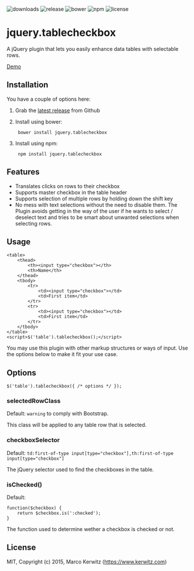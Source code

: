 ![downloads](https://img.shields.io/npm/dm/jquery.tablecheckbox.svg)
![release](https://img.shields.io/github/release/kerwitz/jquery.tablecheckbox.svg)
![bower](https://img.shields.io/bower/v/jquery.tablecheckbox.svg)
![npm](https://img.shields.io/npm/v/jquery.tablecheckbox.svg)
![license](https://img.shields.io/github/license/kerwitz/jquery.tablecheckbox.svg)

# jquery.tablecheckbox
A jQuery plugin that lets you easily enhance data tables with selectable rows.

[Demo](http://kerwitz.github.io/jquery.tablecheckbox)

## Installation
You have a couple of options here:

  1. Grab the [latest release](https://github.com/kerwitz/jquery.tablecheckbox/releases/latest) from Github
  2. Install using bower:

          bower install jquery.tablecheckbox
  3. Install using npm:

          npm install jquery.tablecheckbox

## Features

- Translates clicks on rows to their checkbox
- Supports master checkbox in the table header
- Supports selection of multiple rows by holding down the shift key
- No mess with text selections without the need to disable them.
  The Plugin avoids getting in the way of the user if he wants to select / deselect text and tries to be smart about unwanted selections when selecting rows.

## Usage

    <table>
        <thead>
            <th><input type="checkbox"></th>
            <th>Name</th>
        </thead>
        <tbody>
            <tr>
                <td><input type="checkbox"></td>  
                <td>First item</td>
            </tr>
            <tr>
                <td><input type="checkbox"></td>  
                <td>First item</td>
            </tr>
        </tbody>
    </table>
    <script>$('table').tablecheckbox();</script>

You may use this plugin with other markup structures or ways of input.
Use the options below to make it fit your use case.



## Options

    $('table').tablecheckbox({ /* options */ });

### selectedRowClass

Default: `warning` to comply with Bootstrap.

This class will be applied to any table row that is selected.

### checkboxSelector

Default: `td:first-of-type input[type="checkbox"],th:first-of-type input[type="checkbox"]`

The jQuery selector used to find the checkboxes in the table.

### isChecked()

Default:

    function($checkbox) {
        return $checkbox.is(':checked');
    }

The function used to determine wether a checkbox is checked or not.

## License
MIT, Copyright (c) 2015, Marco Kerwitz (https://www.kerwitz.com)
